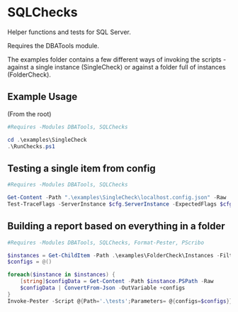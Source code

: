 # SQLChecks
Helper functions and tests for SQL Server.

Requires the DBATools module.

The examples folder contains a few different ways of invoking the scripts - against a single instance (SingleCheck) or against a folder full of instances (FolderCheck).

## Example Usage
(From the root)

```powershell
#Requires -Modules DBATools, SQLChecks

cd .\examples\SingleCheck
.\RunChecks.ps1
```

## Testing a single item from config
```powershell
#Requires -Modules DBATools, SQLChecks

Get-Content -Path ".\examples\SingleCheck\localhost.config.json" -Raw | ConvertFrom-Json -OutVariable cfg | Out-Null
Test-TraceFlags -ServerInstance $cfg.ServerInstance -ExpectedFlags $cfg.TraceFlags
```

## Building a report based on everything in a folder
```powershell
#Requires -Modules DBATools, SQLChecks, Format-Pester, PScribo

$instances = Get-ChildItem -Path .\examples\FolderCheck\Instances -Filter *.config.json
$configs = @()

foreach($instance in $instances) {
    [string]$configData = Get-Content -Path $instance.PSPath -Raw
    $configData | ConvertFrom-Json -OutVariable +configs
}
Invoke-Pester -Script @{Path='.\tests';Parameters= @{configs=$configs}} -PassThru | Format-Pester -Format HTML -Path .
```